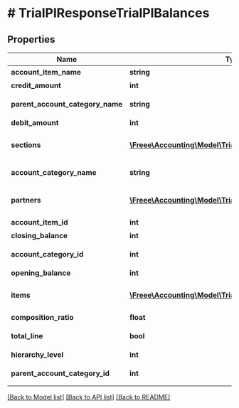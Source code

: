 # # TrialPlResponseTrialPlBalances

## Properties

Name | Type | Description | Notes
------------ | ------------- | ------------- | -------------
**account_item_name** | **string** | 勘定科目名(勘定科目の時のみ含まれる) | [optional] 
**credit_amount** | **int** | 貸方金額 | [optional] 
**parent_account_category_name** | **string** | 上位勘定科目カテゴリー名(上層が存在する場合含まれる) | [optional] 
**debit_amount** | **int** | 借方金額 | [optional] 
**sections** | [**\Freee\Accounting\Model\TrialPlResponseTrialPlSections[]**](TrialPlResponseTrialPlSections.md) | breakdown_display_type:section, account_item_display_type:account_item指定時のみ含まれる | [optional] 
**account_category_name** | **string** | 勘定科目カテゴリー名(勘定科目カテゴリーの時のみ含まれる) | [optional] 
**partners** | [**\Freee\Accounting\Model\TrialBsResponseTrialBsPartners[]**](TrialBsResponseTrialBsPartners.md) | breakdown_display_type:partner, account_item_display_type:account_item指定時のみ含まれる | [optional] 
**account_item_id** | **int** | 勘定科目ID(勘定科目の時のみ含まれる) | [optional] 
**closing_balance** | **int** | 期末残高 | [optional] 
**account_category_id** | **int** | 勘定科目カテゴリーID(勘定科目カテゴリーの時のみ含まれる) | [optional] 
**opening_balance** | **int** | 期首残高 | [optional] 
**items** | [**\Freee\Accounting\Model\TrialBsResponseTrialBsItems[]**](TrialBsResponseTrialBsItems.md) | breakdown_display_type:item, account_item_display_type:account_item指定時のみ含まれる | [optional] 
**composition_ratio** | **float** | 構成比 | [optional] 
**total_line** | **bool** | 合計行(勘定科目カテゴリー名の時のみ含まれる) | [optional] 
**hierarchy_level** | **int** | 階層レベル | [optional] 
**parent_account_category_id** | **int** | 上位科目カテゴリーID(上層が存在する場合含まれる) | [optional] 

[[Back to Model list]](../../README.md#documentation-for-models) [[Back to API list]](../../README.md#documentation-for-api-endpoints) [[Back to README]](../../README.md)


